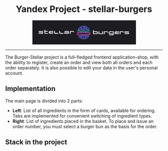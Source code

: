 <div align="center">
<h1>Yandex Project - stellar-burgers
</h1>
<a href="https://drippyzxc.github.io/stellar-burgers/">
<img src="https://github.com/drippyzxc/appslogo/blob/main/Screenshot_23-May_17-57-22_22639.png">
</img>
</a>
</div>
<hr>

The Burger-Stellar project is a full-fledged frontend application-shop, with the ability to register, create an order and view both all orders and each order separately. It is also possible to edit your data in the user's personal account.

## Implementation

The main page is divided into 2 parts:
* **Left**: List of all ingredients in the form of cards, available for ordering. Tabs are implemented for convenient switching of ingredient types.
* **Right**: List of ingredients placed in the basket. To place and issue an order number, you must select a burger bun as the basis for the order.

## Stack in the project
